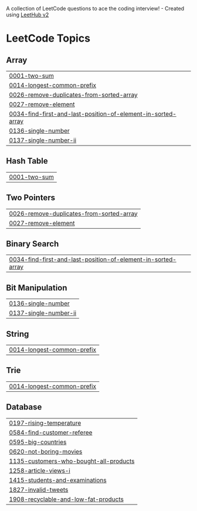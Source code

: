 A collection of LeetCode questions to ace the coding interview! - Created using [LeetHub v2](https://github.com/arunbhardwaj/LeetHub-2.0)
<!---LeetCode Topics Start-->
# LeetCode Topics
## Array
|  |
| ------- |
| [0001-two-sum](https://github.com/MayankGupta-7/Leetcode-Solutions/tree/master/0001-two-sum) |
| [0014-longest-common-prefix](https://github.com/MayankGupta-7/Leetcode-Solutions/tree/master/0014-longest-common-prefix) |
| [0026-remove-duplicates-from-sorted-array](https://github.com/MayankGupta-7/Leetcode-Solutions/tree/master/0026-remove-duplicates-from-sorted-array) |
| [0027-remove-element](https://github.com/MayankGupta-7/Leetcode-Solutions/tree/master/0027-remove-element) |
| [0034-find-first-and-last-position-of-element-in-sorted-array](https://github.com/MayankGupta-7/Leetcode-Solutions/tree/master/0034-find-first-and-last-position-of-element-in-sorted-array) |
| [0136-single-number](https://github.com/MayankGupta-7/Leetcode-Solutions/tree/master/0136-single-number) |
| [0137-single-number-ii](https://github.com/MayankGupta-7/Leetcode-Solutions/tree/master/0137-single-number-ii) |
## Hash Table
|  |
| ------- |
| [0001-two-sum](https://github.com/MayankGupta-7/Leetcode-Solutions/tree/master/0001-two-sum) |
## Two Pointers
|  |
| ------- |
| [0026-remove-duplicates-from-sorted-array](https://github.com/MayankGupta-7/Leetcode-Solutions/tree/master/0026-remove-duplicates-from-sorted-array) |
| [0027-remove-element](https://github.com/MayankGupta-7/Leetcode-Solutions/tree/master/0027-remove-element) |
## Binary Search
|  |
| ------- |
| [0034-find-first-and-last-position-of-element-in-sorted-array](https://github.com/MayankGupta-7/Leetcode-Solutions/tree/master/0034-find-first-and-last-position-of-element-in-sorted-array) |
## Bit Manipulation
|  |
| ------- |
| [0136-single-number](https://github.com/MayankGupta-7/Leetcode-Solutions/tree/master/0136-single-number) |
| [0137-single-number-ii](https://github.com/MayankGupta-7/Leetcode-Solutions/tree/master/0137-single-number-ii) |
## String
|  |
| ------- |
| [0014-longest-common-prefix](https://github.com/MayankGupta-7/Leetcode-Solutions/tree/master/0014-longest-common-prefix) |
## Trie
|  |
| ------- |
| [0014-longest-common-prefix](https://github.com/MayankGupta-7/Leetcode-Solutions/tree/master/0014-longest-common-prefix) |
## Database
|  |
| ------- |
| [0197-rising-temperature](https://github.com/MayankGupta-7/Leetcode-Solutions/tree/master/0197-rising-temperature) |
| [0584-find-customer-referee](https://github.com/MayankGupta-7/Leetcode-Solutions/tree/master/0584-find-customer-referee) |
| [0595-big-countries](https://github.com/MayankGupta-7/Leetcode-Solutions/tree/master/0595-big-countries) |
| [0620-not-boring-movies](https://github.com/MayankGupta-7/Leetcode-Solutions/tree/master/0620-not-boring-movies) |
| [1135-customers-who-bought-all-products](https://github.com/MayankGupta-7/Leetcode-Solutions/tree/master/1135-customers-who-bought-all-products) |
| [1258-article-views-i](https://github.com/MayankGupta-7/Leetcode-Solutions/tree/master/1258-article-views-i) |
| [1415-students-and-examinations](https://github.com/MayankGupta-7/Leetcode-Solutions/tree/master/1415-students-and-examinations) |
| [1827-invalid-tweets](https://github.com/MayankGupta-7/Leetcode-Solutions/tree/master/1827-invalid-tweets) |
| [1908-recyclable-and-low-fat-products](https://github.com/MayankGupta-7/Leetcode-Solutions/tree/master/1908-recyclable-and-low-fat-products) |
<!---LeetCode Topics End-->